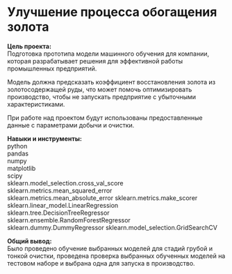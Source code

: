 # Улучшение процесса обогащения золота

**Цель проекта:**  
Подготовка прототипа модели машинного обучения для компании, которая разрабатывает решения для эффективной работы промышленных предприятий.

Модель должна предсказать коэффициент восстановления золота из золотосодержащей руды, что может помочь оптимизировать производство, чтобы не запускать предприятие с убыточными характеристиками.

При работе над проектом будут использованы предоставленные данные с параметрами добычи и очистки.

**Навыки и инструменты:**  
python  
pandas  
numpy  
matplotlib  
scipy  
sklearn.model_selection.cross_val_score  
sklearn.metrics.mean_squared_error  
sklearn.metrics.mean_absolute_error 
sklearn.metrics.make_scorer
sklearn.linear_model.LinearRegression  
sklearn.tree.DecisionTreeRegressor  
sklearn.ensemble.RandomForestRegressor  
sklearn.dummy.DummyRegressor
sklearn.model_selection.GridSearchCV

**Общий вывод:**  
Было проведено обучение выбранных моделей для стадий грубой и тонкой очистки, проведена проверка выбранных обученных моделей на тестовом наборе и выбрана одна для запуска в производство.
